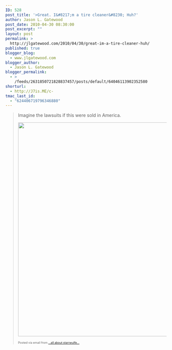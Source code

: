 ```yaml
---
ID: 528
post_title: '>Great. I&#8217;m a tire cleaner&#8230; Huh?'
author: Jason L. Gatewood
post_date: 2010-04-30 08:30:00
post_excerpt: ""
layout: post
permalink: >
  http://jlgatewood.com/2010/04/30/great-im-a-tire-cleaner-huh/
published: true
blogger_blog:
  - www.jlgatewood.com
blogger_author:
  - Jason L. Gatewood
blogger_permalink:
  - >
    /feeds/2631850721828837457/posts/default/64046113902352580
shorturl:
  - http://J7is.ME/c-
tmac_last_id:
  - "624406719796346880"
---
```

><div>Imagine the lawsuits if this were sold in America.<p><a href="http://posterous.com/getfile/files.posterous.com/starrwulfe/ppHhUUofCJeRhOwGaFkRH5ONuqqbmBH6M6Q46cwgF5KJ8iqRrhBjnDHFowHQ/photo.jpg"><img src="http://posterous.com/getfile/files.posterous.com/starrwulfe/fznb1ZjEoR3LmeX0VdTBaz5dMvFf3FDJAYUUkZ76zXOekaiQqyHNX2sf0tSd/photo.jpg.scaled.500.jpg" width="500" height="667" /></a> </p><p style="font-size: 9px;">  Posted via email from <a href="http://starrwulfe.info/great-im-a-tire-cleaner-huh">...all about starrwulfe...</a>  </p></div>